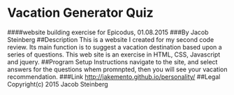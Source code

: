 # Vacation Generator Quiz
####website building exercise for Epicodus, 01.08.2015
###By Jacob Steinberg
##Description
This is a website I created for my second code review. Its main function is to suggest a vacation destination based upon a series of questions. This web site is an exercise in HTML, CSS, Javascript and jquery.
##Program Setup Instructions
navigate to the site, and select answers for the questions whem promnpted, then you will see your vacation recommendation.
###Link
http://jakemento.github.io/personality/
##Legal
Copyright(c) 2015 Jacob Steinberg

